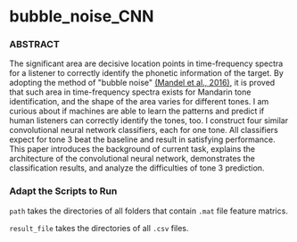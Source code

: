 # bubble_noise_CNN
### ABSTRACT

The significant area are decisive location points in time-frequency spectra for a listener to correctly identify the phonetic information of the target. By adopting the method of "bubble noise" [(Mandel et al., 2016)](https://github.com/mim/auditoryBubbles), it is proved that such area in time-frequency spectra exists for Mandarin tone identification, and the shape of the area varies for different tones. I am curious about if machines are able to learn the patterns and predict if human listeners can correctly identify the tones, too. I construct four similar convolutional neural network classifiers, each for one tone. All classifiers expect for tone 3 beat the baseline and result in satisfying performance. This paper introduces the background of current task, explains the architecture of the convolutional neural network, demonstrates the classification results, and analyze the difficulties of tone 3 prediction.

### Adapt the Scripts to Run

`path` takes the directories of all folders that contain `.mat` file feature matrics.

`result_file` takes the directories of all `.csv` files.
